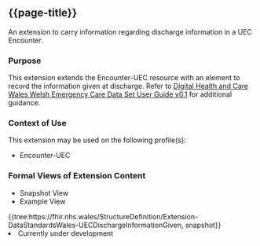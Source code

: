 <div class="warning"><span class="ImplementWarn"></span></div>

## {{page-title}}
An extension to carry information regarding discharge information in a UEC Encounter.

### Purpose
This extension extends the Encounter-UEC resource with an element to record the information given at discharge.
Refer to [Digital Health and Care Wales Welsh Emergency Care Data Set User Guide v0.1](https://dhcw.nhs.wales/data/information-standards/data-standards/data-standards-files/20250123-wecds-user-guide-v1-00-final-published-pdf/) for additional guidance.

### Context of Use
This extension may be used on the following profile(s):
* Encounter-UEC

### Formal Views of Extension Content
<div class="tab-wrap">
  <ul class="tab-head">
    <li class="tablink tab-active" onclick="openCity(this,'tabsnap')" data-target="tabsnap">
      Snapshot View
    </li>
    <li class="tablink" onclick="openCity(this,'tabeg')" data-target="tabeg">
      Example View
    </li>
  </ul>
  <div class="tab-main">
    <div id="tabsnap" class="tabcontent active">      
      {{tree:https://fhir.nhs.wales/StructureDefinition/Extension-DataStandardsWales-UECDischargeInformationGiven, snapshot}}
    </div>
    <div id="tabeg" class="tabcontent">
      <list>
         <li>Currently under development</li>
      </list>
    </div>
  </div>
</div>